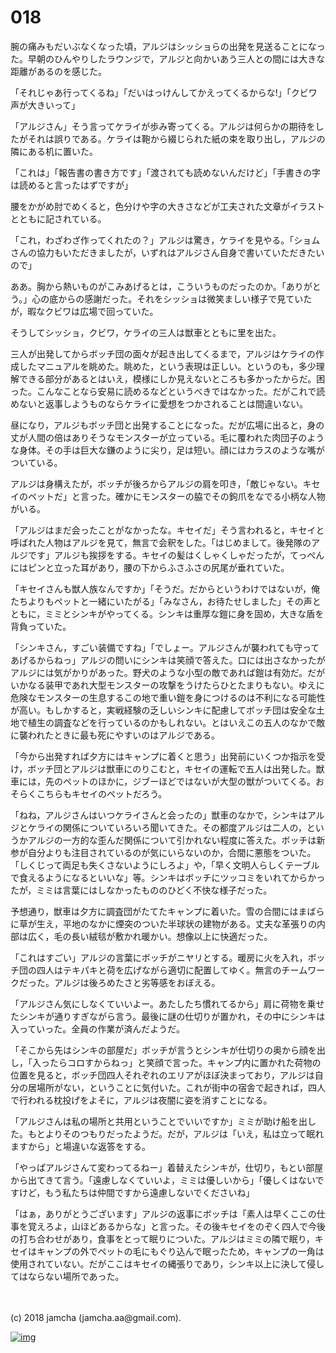 # 018

腕の痛みもだいぶなくなった頃，アルジはシッショらの出発を見送ることになった。早朝のひんやりしたラウンジで，アルジと向かいあう三人との間には大きな距離があるのを感じた。  

「それじゃあ行ってくるね」「だいはっけんしてかえってくるからな!」「クビワ声が大きいって」  

「アルジさん」そう言ってケライが歩み寄ってくる。アルジは何らかの期待をしたがそれは誤りである。ケライは鞄から綴じられた紙の束を取り出し，アルジの隣にある机に置いた。  

「これは」「報告書の書き方です」「渡されても読めないんだけど」「手書きの字は読めると言ったはずですが」  

腰をかがめ肘でめくると，色分けや字の大きさなどが工夫された文章がイラストとともに記されている。  

「これ，わざわざ作ってくれたの？」アルジは驚き，ケライを見やる。「ショムさんの協力もいただきましたが，いずれはアルジさん自身で書いていただきたいので」  

ああ。胸から熱いものがこみあげるとは，こういうものだったのか。「ありがとう。」心の底からの感謝だった。それをシッショは微笑ましい様子で見ていたが，暇なクビワは広場で回っていた。  

そうしてシッショ，クビワ，ケライの三人は獣車とともに里を出た。  

三人が出発してからボッチ団の面々が起き出してくるまで，アルジはケライの作成したマニュアルを眺めた。眺めた，という表現は正しい。というのも，多少理解できる部分があるとはいえ，模様にしか見えないところも多かったからだ。困った。こんなことなら安易に読めるなどというべきではなかった。だがこれで読めないと返事しようものならケライに愛想をつかされることは間違いない。  

昼になり，アルジもボッチ団と出発することになった。だが広場に出ると，身の丈が人間の倍はありそうなモンスターが立っている。毛に覆われた肉団子のような身体。その手は巨大な鎌のように尖り，足は短い。顔にはカラスのような嘴がついている。  

アルジは身構えたが，ボッチが後ろからアルジの肩を叩き，「敵じゃない。キセイのペットだ」と言った。確かにモンスターの脇でその鉤爪をなでる小柄な人物がいる。  

「アルジはまだ会ったことがなかったな。キセイだ」そう言われると，キセイと呼ばれた人物はアルジを見て，無言で会釈をした。「はじめまして。後発隊のアルジです」アルジも挨拶をする。キセイの髪はくしゃくしゃだったが，てっぺんにはピンと立った耳があり，腰の下からふさふさの尻尾が垂れていた。  

「キセイさんも獣人族なんですか」「そうだ。だからというわけではないが，俺たちよりもペットと一緒にいたがる」「みなさん，お待たせしました」その声とともに，ミミとシンキがやってくる。シンキは重厚な鎧に身を固め，大きな盾を背負っていた。  

「シンキさん，すごい装備ですね」「でしょー。アルジさんが襲われても守ってあげるからねっ」アルジの問いにシンキは笑顔で答えた。口には出さなかったがアルジには気がかりがあった。野犬のような小型の敵であれば鎧は有効だ。だがいかなる装甲であれ大型モンスターの攻撃をうけたらひとたまりもない。ゆえに危険なモンスターの生息するこの地で重い鎧を身につけるのは不利になる可能性が高い。もしかすると，実戦経験の乏しいシンキに配慮してボッチ団は安全な土地で植生の調査などを行っているのかもしれない。とはいえこの五人のなかで敵に襲われたときに最も死にやすいのはアルジである。  

「今から出発すれば夕方にはキャンプに着くと思う」出発前にいくつか指示を受け，ボッチ団とアルジは獣車にのりこむと，キセイの運転で五人は出発した。獣車には，先のペットのほかに，ジブーほどではないが大型の獣がついてくる。おそらくこちらもキセイのペットだろう。  

「ねね，アルジさんはいつケライさんと会ったの」獣車のなかで，シンキはアルジとケライの関係についていろいろ聞いてきた。その都度アルジは二人の，というかアルジの一方的な歪んだ関係について引かれない程度に答えた。ボッチは新参が自分よりも注目されているのが気にいらないのか，合間に悪態をついた。「しくじって両足も失くさないようにしろよ」や，「早く文明人らしくテーブルで食えるようになるといいな」等。シンキはボッチにツッコミをいれてからかったが，ミミは言葉にはしなかったもののひどく不快な様子だった。  

予想通り，獣車は夕方に調査団がたてたキャンプに着いた。雪の合間にはまばらに草が生え，平地のなかに煙突のついた半球状の建物がある。丈夫な革張りの内部は広く，毛の長い絨毯が敷かれ暖かい。想像以上に快適だった。  

「これはすごい」アルジの言葉にボッチがニヤリとする。暖房に火を入れ，ボッチ団の四人はテキパキと荷を広げながら適切に配置してゆく。無言のチームワークだった。アルジは後ろめたさと劣等感をおぼえる。  

「アルジさん気にしなくていいよー。あたしたち慣れてるから」肩に荷物を乗せたシンキが通りすぎながら言う。最後に謎の仕切りが置かれ，その中にシンキは入っていった。全員の作業が済んだようだ。  

「そこから先はシンキの部屋だ」ボッチが言うとシンキが仕切りの奥から顔を出し，「入ったらコロすからねっ」と笑顔で言った。キャンプ内に置かれた荷物の位置を見ると，ボッチ団四人それぞれのエリアがほぼ決まっており，アルジは自分の居場所がない，ということに気付いた。これが街中の宿舎で起きれば，四人で行われる枕投げをよそに，アルジは夜闇に姿を消すことになる。  

「アルジさんは私の場所と共用ということでいいですか」ミミが助け船を出した。もとよりそのつもりだったようだ。だが，アルジは「いえ，私は立って眠れますから」と場違いな返答をする。  

「やっぱアルジさんて変わってるねー」着替えたシンキが，仕切り，もとい部屋から出てきて言う。「遠慮しなくていいよ，ミミは優しいから」「優しくはないですけど，もう私たちは仲間ですから遠慮しないでくださいね」  

「はぁ，ありがとうございます」アルジの返事にボッチは「素人は早くここの仕事を覚えろよ，山ほどあるからな」と言った。その後キセイをのぞく四人で今後の打ち合わせがあり，食事をとって眠りについた。アルジはミミの隣で眠り，キセイはキャンプの外でペットの毛にもぐり込んで眠ったため，キャンプの一角は使用されていない。だがここはキセイの縄張りであり，シンキ以上に決して侵してはならない場所であった。  

<br>  
<br>  
(c) 2018 jamcha (jamcha.aa@gmail.com).  

[![img](http://i.creativecommons.org/l/by-nc-sa/4.0/88x31.png)](http://creativecommons.org/licenses/by-nc-sa/4.0/deed)